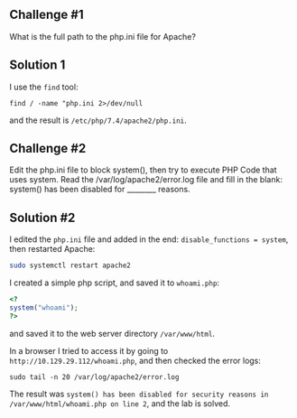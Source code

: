 ## Challenge #1
What is the full path to the php.ini file for Apache? 

## Solution 1

I use the `find` tool:

`find / -name "php.ini 2>/dev/null`

and the result is `/etc/php/7.4/apache2/php.ini`.

## Challenge #2

 Edit the php.ini file to block system(), then try to execute PHP Code that uses system. Read the /var/log/apache2/error.log file and fill in the blank: system() has been disabled for ________ reasons. 

 ## Solution #2

 I edited the `php.ini` file and added in the end: `disable_functions = system`, then restarted Apache:

 ```sh
 sudo systemctl restart apache2
 ```

 I created a simple php script, and saved it to `whoami.php`:

 ```php
 <?
 system("whoami");
 ?>
 ```

and saved it to the web server directory `/var/www/html`.

In a browser I tried to access it by going to `http://10.129.29.112/whoami.php`, and then checked the error logs:

`sudo tail -n 20 /var/log/apache2/error.log`

The result was `system() has been disabled for security reasons in /var/www/html/whoami.php on line 2`, and the lab is solved.

